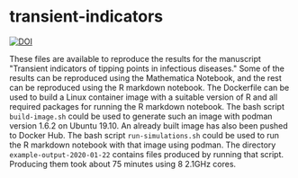 # transient-indicators

[![DOI](https://zenodo.org/badge/235404395.svg)](https://zenodo.org/badge/latestdoi/235404395)

These files are available to reproduce the results for the manuscript
"Transient indicators of tipping points in infectious diseases." Some
of the results can be reproduced using the Mathematica Notebook, and
the rest can be reproduced using the R markdown notebook. The
Dockerfile can be used to build a Linux container image with a
suitable version of R and all required packages for running the R
markdown notebook. The bash script `build-image.sh` could be used to
generate such an image with podman version 1.6.2 on Ubuntu 19.10. An
already built image has also been pushed to Docker Hub. The bash
script `run-simulations.sh` could be used to run the R markdown
notebook with that image using podman. The directory
`example-output-2020-01-22` contains files produced by running that
script. Producing them took about 75 minutes using 8 2.1GHz cores.
